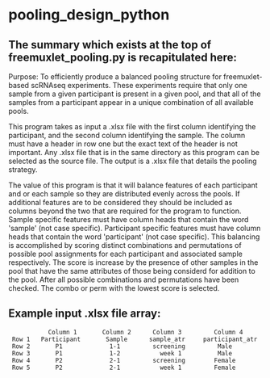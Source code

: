 # pooling_design_python
## The summary which exists at the top of freemuxlet_pooling.py is recapitulated here:
Purpose: To efficiently produce a balanced pooling structure for freemuxlet-based scRNAseq experiments.
These experiments require that only one sample from a given participant is present in a given pool, and that all of the samples from a participant appear in a unique combination of all available pools.

This program takes as input a .xlsx file with the first column identifying the participant, and the second column identifying the sample.
The column must have a header in row one but the exact text of the header is not important.
Any .xlsx file that is in the same directory as this program can be selected as the source file.
The output is a .xlsx file that details the pooling strategy.

The value of this program is that it will balance features of each participant and or each sample so they are distributed evenly across the pools.
If additional features are to be considered they should be included as columns beyond the two that are required for the program to function.
Sample specific features must have column heads that contain the word 'sample' (not case specific).
Participant specific features must have column heads that contain the word 'participant' (not case specific).
This balancing is accomplished by scoring distinct combinations and permutations of possible pool assignments for each participant and associated sample respectively.
The score is increase by the presence of other samples in the pool that have the same attributes of those being considerd for addition to the pool.
After all possible combinations and permutations have been checked. The combo or perm with the lowest score is selected.
  
## Example input .xlsx file array:
```
           Column 1       Column 2      Column 3         Column 4
 Row 1   Participant       Sample      sample_atr     participant_atr
 Row 2       P1             1-1         screening         Male
 Row 3       P1             1-2           week 1          Male
 Row 4       P2             2-1         screening        Female
 Row 5       P2             2-1           week 1         Female
```
